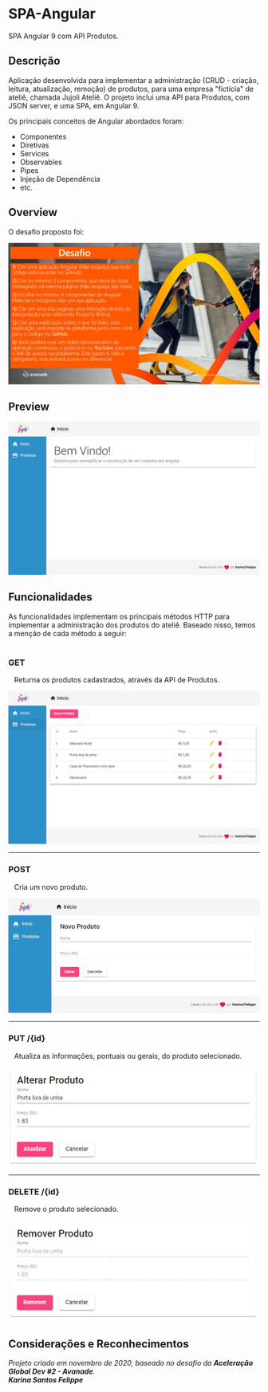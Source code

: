 # SPA-Angular
 SPA Angular 9 com API Produtos.
 
 
## Descrição

Aplicação desenvolvida para implementar a administração (CRUD - criação, leitura, atualização, remoção) de produtos, para uma empresa "fictícia" de ateliê, chamada Jujoli Ateliê.
O projeto inclui uma API para Produtos, com JSON server, e uma SPA, em Angular 9.

Os principais conceitos de Angular abordados foram:
* Componentes
* Diretivas
* Services
* Observables
* Pipes
* Injeção de Dependência
* etc.


## Overview

O desafio proposto foi:

<p align="center">
  <img src="https://raw.githubusercontent.com/karinasantosfelippe/SPA-Angular/main/.github/desafio.jpg" />
</p>


## Preview

<p align="center">
  <img src="https://raw.githubusercontent.com/karinasantosfelippe/SPA-Angular/main/.github/inicio.jpg" />
</p>


## Funcionalidades

As funcionalidades implementam os principais métodos HTTP para implementar a administração dos produtos do ateliê.
Baseado nisso, temos a menção de cada método a seguir:
<br/><br/>


### GET

&nbsp;&nbsp;&nbsp;Returna os produtos cadastrados, através da API de Produtos.<br/>

<p align="center">
  <img src="https://raw.githubusercontent.com/karinasantosfelippe/SPA-Angular/main/.github/produtos.jpg" />
</p>


---

### POST

&nbsp;&nbsp;&nbsp;Cria um novo produto.

<p align="center">
  <img src="https://raw.githubusercontent.com/karinasantosfelippe/SPA-Angular/main/.github/novo-produto.jpg" />
</p>


---

### PUT /{id}

&nbsp;&nbsp;&nbsp;Atualiza as informações, pontuais ou gerais, do produto selecionado.

<p>
  <img src="https://raw.githubusercontent.com/karinasantosfelippe/SPA-Angular/main/.github/alterar-produto.jpg" />
</p>


---

### DELETE /{id}

&nbsp;&nbsp;&nbsp;Remove o produto selecionado.
<p>
  <img src="https://raw.githubusercontent.com/karinasantosfelippe/SPA-Angular/main/.github/remover-produto.jpg" />
</p>




## Considerações e Reconhecimentos

*Projeto criado em novembro de 2020, baseado no desafio da **Aceleração Global Dev #2 - Avanade**.*
<br/>
*__Karina Santos Felippe__*

